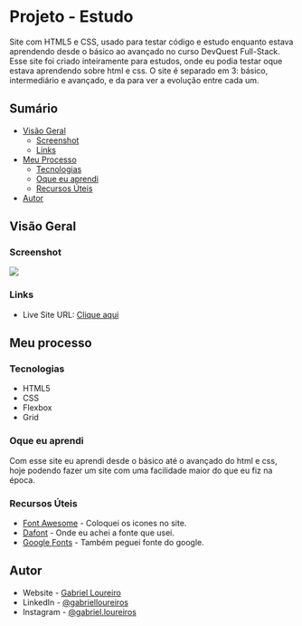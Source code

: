 # Projeto - Estudo

Site com HTML5 e CSS, usado para testar código e estudo enquanto estava aprendendo desde o básico ao avançado no curso DevQuest Full-Stack. Esse site foi criado inteiramente para estudos, onde eu podia testar oque estava aprendendo sobre html e css. O site é separado em 3: básico, intermediário e avançado, e da para ver a evolução entre cada um.

## Sumário

- [Visão Geral](#visão-geral)
  - [Screenshot](#screenshot)
  - [Links](#links)
- [Meu Processo](#meu-processo)
  - [Tecnologias](#tecnologias)
  - [Oque eu aprendi](#oque-eu-aprendi)
  - [Recursos Úteis](#recursos-úteis)
- [Autor](#autor)

## Visão Geral

### Screenshot

![](./src/images/tela%20principal.gif)

### Links

- Live Site URL: [Clique aqui](https://gbloureiros.github.io/site-devquest/)

## Meu processo

### Tecnologias

- HTML5
- CSS
- Flexbox
- Grid

### Oque eu aprendi

Com esse site eu aprendi desde o básico até o avançado do html e css, hoje podendo fazer um site com uma facilidade maior do que eu fiz na época.

### Recursos Úteis

- [Font Awesome](https://fontawesome.com/icons) - Coloquei os icones no site.
- [Dafont](https://www.dafont.com/pt/) - Onde eu achei a fonte que usei.
- [Google Fonts](https://fonts.google.com/) - Também peguei fonte do google.

## Autor

- Website - [Gabriel Loureiro](https://gbloureiros.github.io/portfolio/)
- LinkedIn - [@gabrielloureiros](https://www.linkedin.com/in/gabrielloureiros/)
- Instagram - [@gabriel.loureiros](https://www.instagram.com/gabriel.loureiros/)
